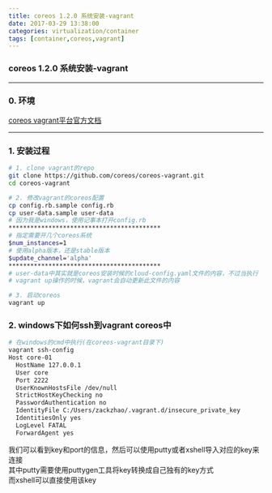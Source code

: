 ```yaml
---
title: coreos 1.2.0 系统安装-vagrant
date: 2017-03-29 13:38:00
categories: virtualization/container
tags: [container,coreos,vagrant]
---
```

### coreos 1.2.0 系统安装-vagrant

---

### 0. 环境
[coreos vagrant平台官方文档](https://coreos.com/os/docs/latest/booting-on-vagrant.html)

---

### 1. 安装过程
``` bash
# 1. clone vagrant的repo
git clone https://github.com/coreos/coreos-vagrant.git
cd coreos-vagrant

# 2. 修改vagrant的coreos配置
cp config.rb.sample config.rb
cp user-data.sample user-data
# 因为我是windows，使用记事本打开config.rb
******************************************
# 指定需要开几个coreos系统
$num_instances=1
# 使用alpha版本，还是stable版本
$update_channel='alpha'
******************************************
# user-data中其实就是coreos安装时候的cloud-config.yaml文件的内容，不过当执行
# vagrant up操作的时候，vagrant会自动更新此文件的内容

# 3. 启动coreos
vagrant up
```

### 2. windows下如何ssh到vagrant coreos中
``` bash
# 在windows的cmd中执行(在coreos-vagrant目录下)
vagrant ssh-config
Host core-01
  HostName 127.0.0.1
  User core
  Port 2222
  UserKnownHostsFile /dev/null
  StrictHostKeyChecking no
  PasswordAuthentication no
  IdentityFile C:/Users/zackzhao/.vagrant.d/insecure_private_key
  IdentitiesOnly yes
  LogLevel FATAL
  ForwardAgent yes
```
我们可以看到key和port的信息，然后可以使用putty或者xshell导入对应的key来连接  
其中putty需要使用puttygen工具将key转换成自己独有的key方式  
而xshell可以直接使用该key

